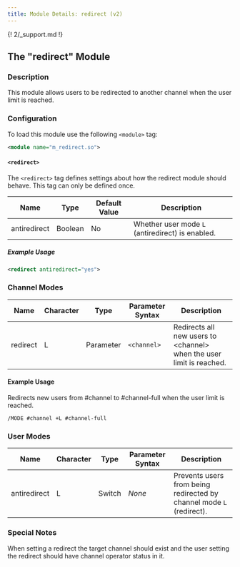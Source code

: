 ```yaml
---
title: Module Details: redirect (v2)
---
```


{! 2/_support.md !}

## The "redirect" Module

### Description

This module allows users to be redirected to another channel when the user limit is reached.

### Configuration

To load this module use the following `<module>` tag:

```xml
<module name="m_redirect.so">
```

#### `<redirect>`

The `<redirect>` tag defines settings about how the redirect module should behave. This tag can only be defined once.

Name         | Type    | Default Value | Description
------------ | ------- | ------------- | -----------
antiredirect | Boolean | No            | Whether user mode `L` (antiredirect) is enabled.

##### Example Usage

```xml
<redirect antiredirect="yes">
```

### Channel Modes

Name     | Character | Type      | Parameter Syntax | Description
-------- | --------- | --------- | ---------------- | -----------
redirect | L         | Parameter | `<channel>`      | Redirects all new users to &lt;channel&gt; when the user limit is reached.

#### Example Usage

Redirects new users from #channel to #channel-full when the user limit is reached.

```plaintext
/MODE #channel +L #channel-full
```

### User Modes

Name         | Character | Type   | Parameter Syntax | Description
------------ | --------- | ------ | ---------------- | -----------
antiredirect | L         | Switch | *None*           | Prevents users from being redirected by channel mode `L` (redirect).

### Special Notes

When setting a redirect the target channel should exist and the user setting the redirect should have channel operator status in it.
